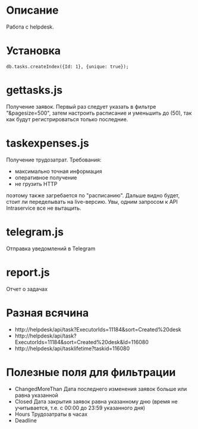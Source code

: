 Описание
========

Работа с helpdesk.

# Установка

```
db.tasks.createIndex({Id: 1}, {unique: true});
```

# gettasks.js

Получение заявок. Первый раз следует указать в фильтре "&pagesize=500", затем настроить расписание и уменьшить до (50), так как будут регистрироваться только последние.

# taskexpenses.js

Получение трудозатрат. Требования:

* максимально точная информация
* оперативное получение
* не грузить HTTP

поэтому также загребается по "расписанию". Дальше видно будет, стоит ли переделывать на live-версию. Увы, одним запросом к API Intraservice все не вытащить.

# telegram.js

Отправка уведомлений в Telegram

# report.js

Отчет о задачах

# Разная всячина

* http://helpdesk/api/task?ExecutorIds=11184&sort=Created%20desk
* http://helpdesk/api/task?ExecutorIds=11184&sort=Created%20desk&Id=116080
* http://helpdesk/api/tasklifetime?taskid=116080


# Полезные поля для фильтрации

* ChangedMoreThan Дата последнего изменения заявок больше или равна указанной
* Closed Дата закрытия заявок равна указанному дню (время не учитывается, т.е. с 00:00 до 23:59 указанного дня)
* Hours Трудозатраты в часах
* Deadline